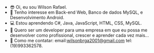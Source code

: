 - 😎 Oi, eu sou Wilson Rafael.
- 📁 Tenho interesse em Back-end Web, Banco de dados MySQL, e Desenvolvimento Android.
- 💻 Estou aprendendo C#, Java, JavaScript, HTML, CSS, MySQL.
- 💾 Quero ser um developer para uma empresa em que eu possa me desenvolver como profissional, crescer e aprender cada vez mais...
- 📩 Como me contatar: email:wilsonbrga2001@gmail.com tel:(19)993362578.

<!---
Wilson19954/Wilson19954 is a ✨ special ✨ repository because its `README.md` (this file) appears on your GitHub profile.
You can click the Preview link to take a look at your changes.
--->

